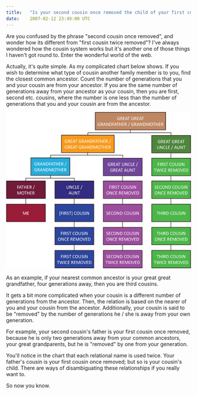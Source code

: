 ```yaml
---
title:   "Is your second cousin once removed the child of your first cousin twice removed?"
date:    2007-02-12 23:49:00 UTC
---
```


Are you confused by the phrase "second cousin once removed", and wonder how its different from "first cousin twice removed"? I've always wondered how the cousin system works but it's another one of those things I haven't got round to. Enter the wonderful world of the web.

Actually, it's quite simple. As my complicated chart below shows. If you wish to determine what type of cousin another family member is to you, find the closest common ancestor. Count the number of generations that you and your cousin are from your ancestor. If you are the same number of generations away from your ancestor as your cousin, then you are first, second etc. cousins, where the number is one less than the number of generations that you and your cousin are from the ancestor.

![](/assets/posts/cousins.jpg)

As an example, if your nearest common ancestor is your great great grandfather, four generations away, then you are third cousins.

It gets a bit more complicated when your cousin is a different number of generations from the ancestor. Then, the relation is based on the nearer of you and your cousin from the ancestor. Additionally, your cousin is said to be "removed" by the number of generations he / she is away from your own generation.

For example, your second cousin's father is your first cousin once removed, because he is only two generations away from your common ancestors, your great grandparents, but he is "removed" by one from your generation.

You'll notice in the chart that each relational name is used twice. Your father's cousin is your first cousin once removed; but so is your cousin's child. There are ways of disambiguating these relationships if you really want to.

So now you know.